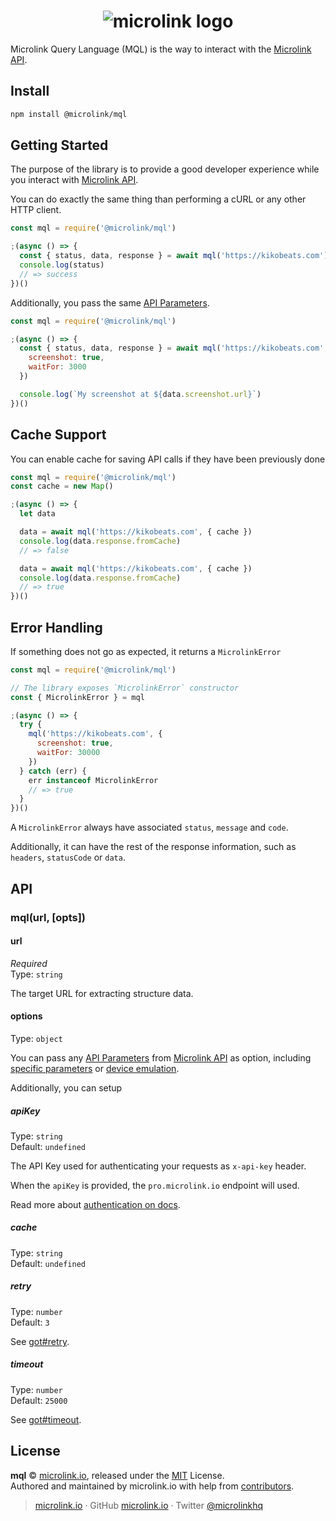 <h1 align="center">
  <img src="https://microlink.io/banner_mql.png" alt="microlink logo">
</h1>

Microlink Query Language (MQL) is the way to interact with the [Microlink API](https://docs.microlink.io/api).

## Install

```bash
npm install @microlink/mql
```

## Getting Started

The purpose of the library is to provide a good developer experience while you interact with [Microlink API](https://docs.microlink.io/api).

You can do exactly the same thing than performing a cURL or any other HTTP client.

```js
const mql = require('@microlink/mql')

;(async () => {
  const { status, data, response } = await mql('https://kikobeats.com')
  console.log(status)
  // => success
})()
```

Additionally, you pass the same [API Parameters](https://docs.microlink.io/api/#api-parameters/url).

```js
const mql = require('@microlink/mql')

;(async () => {
  const { status, data, response } = await mql('https://kikobeats.com', {
    screenshot: true,
    waitFor: 3000
  })

  console.log(`My screenshot at ${data.screenshot.url}`)
})()
```

## Cache Support

You can enable cache for saving API calls if they have been previously done


```js
const mql = require('@microlink/mql')
const cache = new Map()

;(async () => {
  let data

  data = await mql('https://kikobeats.com', { cache })
  console.log(data.response.fromCache)
  // => false

  data = await mql('https://kikobeats.com', { cache })
  console.log(data.response.fromCache)
  // => true
})()
```

## Error Handling

If something does not go as expected, it returns a `MicrolinkError`

```js
const mql = require('@microlink/mql')

// The library exposes `MicrolinkError` constructor
const { MicrolinkError } = mql

;(async () => {
  try {
    mql('https://kikobeats.com', {
      screenshot: true,
      waitFor: 30000
    })
  } catch (err) {
    err instanceof MicrolinkError
    // => true
  }
})()
```

A `MicrolinkError` always have associated `status`, `message` and `code`.

Additionally, it can have the rest of the response information, such as `headers`, `statusCode` or `data`.

## API

### mql(url, [opts])

#### url

*Required*<br>
Type: `string`

The target URL for extracting structure data.

#### options

Type: `object`<br>

You can pass any [API Parameters](https://docs.microlink.io/api/#introduction) from [Microlink API](https://docs.microlink.io/api/#introduction) as option, including [specific parameters](https://docs.microlink.io/api/#api-parameters/screenshot/specific-parameters) or [device emulation](https://docs.microlink.io/api/#api-parameters/screenshot/device-emulation).

Additionally, you can setup

##### apiKey

Type: `string`<br>
Default: `undefined`

The API Key used for authenticating your requests as `x-api-key` header.

When the `apiKey` is provided, the `pro.microlink.io` endpoint will used.

Read more about [authentication on docs](https://docs.microlink.io/api/#api-basics/authentication).

##### cache

Type: `string`<br>
Default: `undefined`

##### retry

Type: `number`<br>
Default: `3`

See [got#retry](https://www.npmjs.com/package/got#retry).

##### timeout

Type: `number`<br>
Default: `25000`

See [got#timeout](https://www.npmjs.com/package/got#timeout).

## License

**mql** © [microlink.io](https://microlink.io), released under the [MIT](https://github.com/microlinkhq/mql/blob/master/LICENSE.md) License.<br>
Authored and maintained by microlink.io with help from [contributors](https://github.com/microlinkhq/mql/contributors).

> [microlink.io](https://microlink.io) · GitHub [microlink.io](https://github.com/microlinkhq) · Twitter [@microlinkhq](https://twitter.com/microlinkhq)

